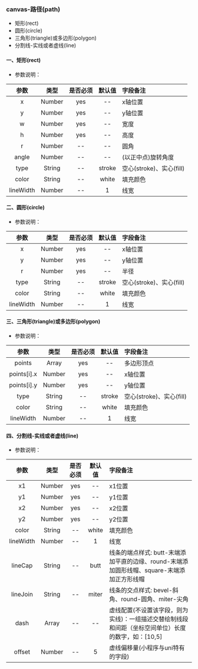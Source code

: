 ### canvas-路径(path)
+ 矩形(rect)
+ 圆形(circle)
+ 三角形(triangle)或多边形(polygon)
+ 分割线-实线或者虚线(line)

#### 一、矩形(rect)

+ 参数说明： 

| 参数 | 类型 | 是否必须 | 默认值 | 字段备注 |
| :----: | :----: | :----: | :----: | :---- |
| x | Number | yes | -- | x轴位置 |
| y | Number | yes | -- | y轴位置 |
| w | Number | yes | -- | 宽度 |
| h | Number | yes | -- | 高度 |
| r | Number | -- | -- | 圆角 |
| angle | Number | -- | -- | (以正中点)旋转角度 |
| type | String | -- | stroke | 空心(stroke)、实心(fill) |
| color | String | -- | white | 填充颜色 |
| lineWidth | Number | -- | 1 | 线宽 |

#### 二、圆形(circle)

+ 参数说明： 

| 参数 | 类型 | 是否必须 | 默认值 | 字段备注 |
| :----: | :----: | :----: | :----: | :---- |
| x | Number | yes | -- | x轴位置 |
| y | Number | yes | -- | y轴位置 |
| r | Number | yes | -- | 半径 |
| type | String | -- | stroke | 空心(stroke)、实心(fill) |
| color | String | -- | white | 填充颜色 |
| lineWidth | Number | -- | 1 | 线宽 |

#### 三、三角形(triangle)或多边形(polygon)

+ 参数说明： 

| 参数 | 类型 | 是否必须 | 默认值 | 字段备注 |
| :----: | :----: | :----: | :----: | :---- |
| points | Array | yes | -- | 多边形顶点 |
| points[i].x | Number | yes | -- | x轴位置 |
| points[i].y | Number | yes | -- | y轴位置 |
| type | String | -- | stroke | 空心(stroke)、实心(fill) |
| color | String | -- | white | 填充颜色 |
| lineWidth | Number | -- | 1 | 线宽 |


#### 四、分割线-实线或者虚线(line)

+ 参数说明： 

| 参数 | 类型 | 是否必须 | 默认值 | 字段备注 |
| :----: | :----: | :----: | :----: | :---- |
| x1 | Number | yes | -- | x1位置 |
| y1 | Number | yes | -- | y1位置 |
| x2 | Number | yes | -- | x2位置 |
| y2 | Number | yes | -- | y2位置 |
| color | String | -- | white | 填充颜色 |
| lineWidth | Number | -- | 1 | 线宽 |
| lineCap | String | -- | butt | 线条的端点样式: butt-末端添加平直的边缘、round-末端添加圆形线帽、square-末端添加正方形线帽  |
| lineJoin | String | -- | miter | 线条的交点样式: bevel-斜角、round-圆角、miter-尖角 |
| dash | Array | -- | -- | 虚线配置(不设置该字段，则为实线)：一组描述交替绘制线段和间距（坐标空间单位）长度的数字，如：[10,5] |
| offset | Number | -- | 5 | 虚线偏移量(小程序与uni特有的字段) |
